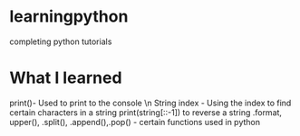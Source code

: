 # learningpython
completing python tutorials 

# What I learned

print()- Used to print to the console
\n String index - Using the index to find certain characters in a string
print(string[::-1]) to reverse a string 
.format, upper(), .split(), .append(),.pop() - certain functions used in python 

